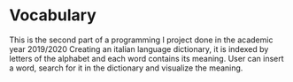 # Vocabulary
This is the second part of a programming I project done in the academic year 2019/2020
Creating an italian language dictionary, it is indexed by letters of the alphabet and each word contains its meaning. User can insert a word, search for it in the dictionary and visualize the meaning. 
